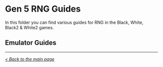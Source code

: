 # Gen 5 RNG Guides

In this folder you can find various guides for RNG in the Black, White, Black2 & White2 games.

## Emulator Guides

***
_[< Back to the main page](https://github.com/Wi-Fi-Labs/Labs-Guides)_